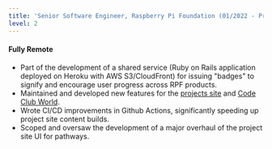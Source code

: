 ```yaml
---
title: 'Senior Software Engineer, Raspberry Pi Foundation (01/2022 - Present)'
level: 2
---
```


#### Fully Remote

- Part of the development of a shared service (Ruby on Rails application deployed on Heroku with AWS S3/CloudFront) for issuing "badges" to signify and encourage user progress across RPF products.
- Maintained and developed new features for the [projects site](https://projects.raspberrypi.org/) and [Code Club World](https://codeclubworld.org/).
- Wrote CI/CD improvements in Github Actions, significantly speeding up project site content builds.
- Scoped and oversaw the development of a major overhaul of the project site UI for pathways.